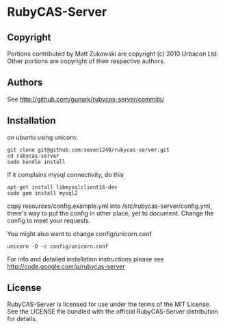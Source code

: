 # RubyCAS-Server

## Copyright

Portions contributed by Matt Zukowski are copyright (c) 2010 Urbacon Ltd.
Other portions are copyright of their respective authors.

## Authors

See http://github.com/gunark/rubycas-server/commits/

## Installation

on ubuntu using unicorn:

	git clone git@github.com:seven1240/rubycas-server.git
	cd rubycas-server
	sudo bundle install

If it complains mysql connectivity, do this

	apt-get install libmysqlclient16-dev
	sudo gem install mysql2

copy resources/config.example.yml into /etc/rubycas-server/config.yml, there's way to put the config in other place, yet to document. Change the config to meet your requests.

You might also want to change config/unicorn.conf

	unicorn -D -c config/unicorn.conf

For info and detailed installation instructions please see http://code.google.com/p/rubycas-server

## License

RubyCAS-Server is licensed for use under the terms of the MIT License. 
See the LICENSE file bundled with the official RubyCAS-Server distribution for details.

